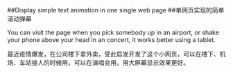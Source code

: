 ##Display simple text animation in one single web page
##单网页实现的简单滚动弹幕

You can visit the page when you pick somebody up in an airport, or shake your phone above your head in an concert, it works better using a tablet.

最近疫情爆发，在公司楼下拿外卖，受此启发开发了这个小网页，可以在楼下、机场、车站接人的时候用，可以在演唱会用，用大屏幕显示效果更好。
